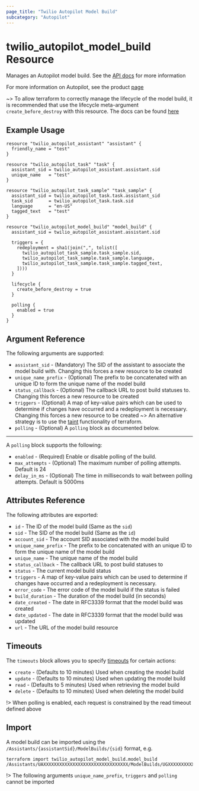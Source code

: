 ```yaml
---
page_title: "Twilio Autopilot Model Build"
subcategory: "Autopilot"
---
```


# twilio_autopilot_model_build Resource

Manages an Autopilot model build. See the [API docs](https://www.twilio.com/docs/autopilot/api/model-build) for more information

For more information on Autopilot, see the product [page](https://www.twilio.com/autopilot)

~> To allow terraform to correctly manage the lifecycle of the model build, it is recommended that use the lifecycle meta-argument `create_before_destroy` with this resource. The docs can be found [here](https://www.terraform.io/docs/configuration/resources.html#create_before_destroy)

## Example Usage

```hcl
resource "twilio_autopilot_assistant" "assistant" {
  friendly_name = "test"
}

resource "twilio_autopilot_task" "task" {
  assistant_sid = twilio_autopilot_assistant.assistant.sid
  unique_name   = "test"
}

resource "twilio_autopilot_task_sample" "task_sample" {
  assistant_sid = twilio_autopilot_task.task.assistant_sid
  task_sid      = twilio_autopilot_task.task.sid
  language      = "en-US"
  tagged_text   = "test"
}

resource "twilio_autopilot_model_build" "model_build" {
  assistant_sid = twilio_autopilot_assistant.assistant.sid

  triggers = {
    redeployment = sha1(join(",", tolist([
      twilio_autopilot_task_sample.task_sample.sid,
      twilio_autopilot_task_sample.task_sample.language,
      twilio_autopilot_task_sample.task_sample.tagged_text,
    ])))
  }

  lifecycle {
    create_before_destroy = true
  }

  polling {
    enabled = true
  }
}
```

## Argument Reference

The following arguments are supported:

- `assistant_sid` - (Mandatory) The SID of the assistant to associate the model build with. Changing this forces a new resource to be created
- `unique_name_prefix` - (Optional) The prefix to be concatenated with an unique ID to form the unique name of the model build
- `status_callback` - (Optional) The callback URL to post build statuses to. Changing this forces a new resource to be created
- `triggers` - (Optional) A map of key-value pairs which can be used to determine if changes have occurred and a redeployment is necessary. Changing this forces a new resource to be created
  ~> An alternative strategy is to use the [taint](https://www.terraform.io/docs/commands/taint.html) functionality of terraform.
- `polling` - (Optional) A `polling` block as documented below.

---

A `polling` block supports the following:

- `enabled` - (Required) Enable or disable polling of the build.
- `max_attempts` - (Optional) The maximum number of polling attempts. Default is 24
- `delay_in_ms` - (Optional) The time in milliseconds to wait between polling attempts. Default is 5000ms

## Attributes Reference

The following attributes are exported:

- `id` - The ID of the model build (Same as the `sid`)
- `sid` - The SID of the model build (Same as the `id`)
- `account_sid` - The account SID associated with the model build
- `unique_name_prefix` - The prefix to be concatenated with an unique ID to form the unique name of the model build
- `unique_name` - The unique name of the model build
- `status_callback` - The callback URL to post build statuses to
- `status` - The current model build status
- `triggers` - A map of key-value pairs which can be used to determine if changes have occurred and a redeployment is necessary.
- `error_code` - The error code of the model build if the status is failed
- `build_duration` - The duration of the model build (in seconds)
- `date_created` - The date in RFC3339 format that the model build was created
- `date_updated` - The date in RFC3339 format that the model build was updated
- `url` - The URL of the model build resource

## Timeouts

The `timeouts` block allows you to specify [timeouts](https://www.terraform.io/docs/configuration/resources.html#timeouts) for certain actions:

- `create` - (Defaults to 10 minutes) Used when creating the model build
- `update` - (Defaults to 10 minutes) Used when updating the model build
- `read` - (Defaults to 5 minutes) Used when retrieving the model build
- `delete` - (Defaults to 10 minutes) Used when deleting the model build

!> When polling is enabled, each request is constrained by the read timeout defined above

## Import

A model build can be imported using the `/Assistants/{assistantSid}/ModelBuilds/{sid}` format, e.g.

```shell
terraform import twilio_autopilot_model_build.model_build /Assistants/UAXXXXXXXXXXXXXXXXXXXXXXXXXXXXXXXX/ModelBuilds/UGXXXXXXXXXXXXXXXXXXXXXXXXXXXXXXXX
```

!> The following arguments `unique_name_prefix`, `triggers` and `polling` cannot be imported
